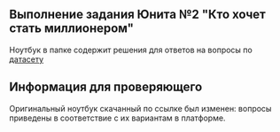 ## Выполнение задания Юнита №2 "Кто хочет стать миллионером"

Ноутбук в папке содержит решения для ответов на вопросы по [датасету](../input/imdb-sf/data.csv) 

## Информация для проверяющего

Оригинальный ноутбук скачанный по ссылке был изменен: вопросы приведены в соответствие с их вариантам в платформе.
